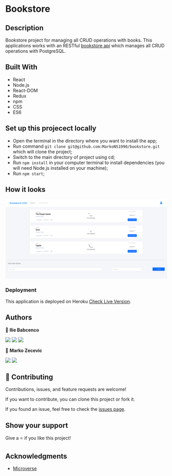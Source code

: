 # Bookstore

## Description

Bookstore project for managing all CRUD operations with books.
This applications works with an RESTful [bookstore api](https://github.com/iliebabcenco/bookstore-api) which manages all CRUD operations with PostgreSQL.

## Built With

- React
- Node.js
- React-DOM
- Redux
- npm
- CSS
- ES6

## Set up this projecect locally

- Open the terminal in the directory where you want to install the app;
- Run command `git clone git@github.com:MarkoNS1990/bookstore.git` which will clone the project;
- Switch to the main directory of project using cd;
- Run `npm install` in your computer terminal to install dependencies (you will need Node.js installed on your machine);
- Run `npm start`;

## How it looks


![](src/assets/ss.png)


### Deployment

This application is deployed on Heroku [Check Live Version](https://best-bookstore.herokuapp.com/).

## Authors

👤 **Ilie Babcenco**

[![](https://img.shields.io/badge/GitHub-100000?style=for-the-badge&logo=github&logoColor=white)](https://github.com/iliebabcenco) [![](https://img.shields.io/badge/LinkedIn-0077B5?style=for-the-badge&logo=linkedin&logoColor=white)](https://www.linkedin.com/in/ilie-babcenco-72459a1b1/) [![](https://img.shields.io/badge/Twitter-1DA1F2?style=for-the-badge&logo=twitter&logoColor=white)](https://twitter.com/BabcencoIlie)

👤 **Marko Zecevic**

[![](https://img.shields.io/badge/GitHub-100000?style=for-the-badge&logo=github&logoColor=white)](https://github.com/MarkoNS1990) [![](https://img.shields.io/badge/LinkedIn-0077B5?style=for-the-badge&logo=linkedin&logoColor=white)](https://www.linkedin.com/in/zecevicmarko/) 

## 🤝 Contributing

Contributions, issues, and feature requests are welcome!

If you want to contribute, you can clone this project or fork it.

If you found an issue, feel free to check the [issues page](https://github.com/MarkoNS1990/bookstore/issues).

## Show your support

Give a ⭐️ if you like this project!

## Acknowledgments

- [Microverse](https://www.microverse.org/)